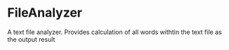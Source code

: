 FileAnalyzer
============

A text file analyzer. Provides calculation of all words withtin the text file as the output result
